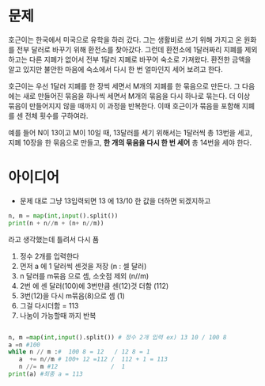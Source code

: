 # 문제 
호근이는 한국에서 미국으로 유학을 하러 갔다. 그는 생활비로 쓰기 위해 가지고 온 원화를 전부 달러로 바꾸기 위해 환전소를 찾아갔다. 그런데 환전소에 1달러짜리 지폐를 제외하고는 다른 지폐가 없어서 전부 1달러 지폐로 바꾸어 숙소로 가져왔다. 환전한 금액을 알고 있지만 불안한 마음에 숙소에서 다시 한 번 얼마인지 세어 보려고 한다.

호근이는 우선 1달러 지폐를 한 장씩 세면서 M개의 지폐를 한 묶음으로 만든다. 그 다음에는 새로 만들어진 묶음을 하나씩 세면서 M개의 묶음을 다시 하나로 묶는다. 더 이상 묶음이 만들어지지 않을 때까지 이 과정을 반복한다. 이때 호근이가 묶음을 포함해 지폐를 센 전체 횟수를 구하여라.

예를 들어 N이 13이고 M이 10일 때, 13달러를 세기 위해서는 1달러씩 총 13번을 세고, 지폐 10장을 한 묶음으로 만들고, **한 개의 묶음을 다시 한 번 세어** 총 14번을 세야 한다.

# 아이디어
 - 문제 대로 그냥 13입력되면 13 에 13/10 한 값을 더하면 되겠지하고 
 ```py
 n, m = map(int,input().split())
 print(n + n//m + (n+ n//m))
 
 ```
 라고 생각했는데 틀려서 다시 품
 
 1. 정수 2개를 입력한다
 2. 먼저 a 에 1 달러씩 센것을 저장 (n : 셀 달러)
 3. n 달러를 m묶음 으로 셈, 소숫점 제외 (n//m)
 4. 2번 에 센 달러(100)에 3번만큼 센(12)것 더함 (112)
 5. 3번(12)을 다시 m묶음(8)으로 셈 (1)
 6. 그걸 다시더함 = 113
 7. 나눔이 가능할때 까지 반복
 
 ```py

n, m =map(int,input().split()) # 정수 2개 입력 ex) 13 10 / 100 8
a =n #100
while n // m :#  100 8 = 12   / 12 8 = 1
    a  += n//m # 100+ 12 =112 /  112 + 1 = 113
    n //= m #12               /  1
print(a) #최종 a = 113
 ```